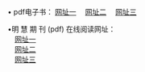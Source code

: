 &#8226; pdf电子书：
<a href="http://2.vizvaz.com/p/" target="_blank">网址一</a>
　<a href="http://77.gw.lt/p/" target="_blank">网址二</a>
　<a href="http://728.epac.to/p/" target="_blank">网址三</a><br />

&#8226;明 慧 期 刊 (pdf) 在线阅读网址：<br />
　<a href="http://2.vizvaz.com/p/" target="_blank">网址一</a><br />
　<a href="http://77.gw.lt/p/" target="_blank">网址二</a><br />
　<a href="http://728.epac.to/p/" target="_blank">网址三</a><br />
